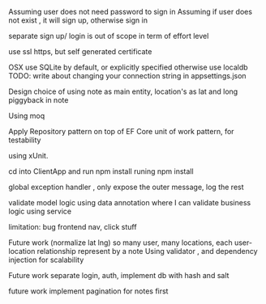 Assuming user does not need password to sign in
Assuming if user does not exist , it will sign up, otherwise sign in

separate sign up/ login is out of scope in term of effort level

use ssl https, but self generated certificate
 
OSX use SQLite by default, or explicitly specified otherwise use localdb
TODO: write about changing your connection string in appsettings.json



Design choice of using note as main entity, location's as lat and long
piggyback in note


Using moq

Apply Repository pattern on top of EF Core unit of work pattern, for testability

using xUnit.

cd into ClientApp and run npm install
runing npm install 


global exception handler , only expose the outer message, log the rest

validate model logic using data annotation where I can
validate business logic using service

limitation:
bug frontend nav, click stuff

Future work (normalize lat lng) so many user, many locations,
 each user-location relationship represent by a note
 Using validator , and dependency injection for scalability

 Future work separate login, auth, implement db with hash and salt

 future work implement pagination for notes first